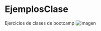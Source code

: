 # EjemplosClase
Ejercicios de clases de bootcamp
![imagen](https://user-images.githubusercontent.com/90303345/234448469-ae27cde1-22c2-425b-ba24-fdce7b38f1e9.png)
